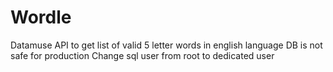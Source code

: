 # Wordle

Datamuse API to get list of valid 5 letter words in english language
DB is not safe for production
Change sql user from root to dedicated user